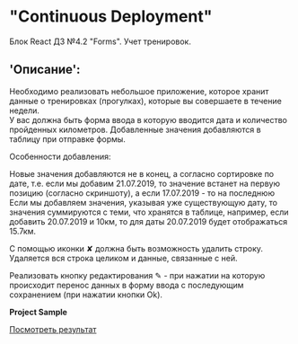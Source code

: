 # "Continuous Deployment"  
Блок React ДЗ №4.2 "Forms". Учет тренировок. 

## 'Описание':  
Необходимо реализовать небольшое приложение, которое хранит данные о тренировках (прогулках), которые вы совершаете в течение недели.  
У вас должна быть форма ввода в которую вводится дата и количество пройденных километров. Добавленные значения добавляются в таблицу при отправке формы.

Особенности добавления:

Новые значения добавляются не в конец, а согласно сортировке по дате, т.е. если мы добавим 21.07.2019, то значение встанет на первую позицию (согласно скриншоту), а если 17.07.2019 - то на последнюю
Если мы добавляем значения, указывая уже существующую дату, то значения суммируются с теми, что хранятся в таблице, например, если добавить 20.07.2019 и 10км, то для даты 20.07.2019 будет отображаться 15.7км.  

С помощью иконки ✘ должна быть возможность удалить строку. Удаляется вся строка целиком и данные, связанные с ней.

Реализовать кнопку редактирования ✎ - при нажатии на которую происходит перенос данных в форму ввода с последующим сохранением (при нажатии кнопки Ok).

**Project Sample** 

[Посмотреть результат]( https://gronik4.github.io/react4.2f-mta/)
